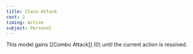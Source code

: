 ```yaml
---
title: Chain Attack
cost: 2
timing: Active
subject: Personal
---
```

This model gains [[Combo Attack]] (0) until the current action is resolved.